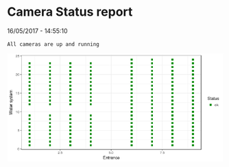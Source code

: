 Camera Status report
================
16/05/2017 - 14:55:10

    All cameras are up and running

![](camreport_files/figure-markdown_github/unnamed-chunk-2-1.png)
